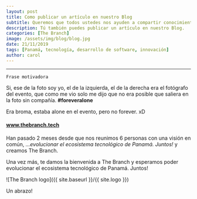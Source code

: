 ```yaml
---
layout: post
title: Como publicar un artículo en nuestro Blog
subtitle: Queremos que todos ustedes nos ayuden a compartir conocimiento. 
description: Tú también puedes publicar un artículo en nuestro Blog.
categories: [The Branch]
image: /assets/img/blog/blog.jpg
date: 21/11/2019
tags: [Panamá, tecnología, desarrollo de software, innovación]
author: carol
---
```


****

```
Frase motivadora
```

Si, ese de la foto soy yo, el de la izquierda, el de la derecha era el fotógrafo del evento, que como me vio solo me dijo que no era posible que saliera en la foto sin compañía. **#foreveralone**

Era broma, estaba alone en el evento, pero no forever. xD

#### www.thebranch.tech

Han pasado 2 meses desde que nos reunimos 6 personas con una visión en común, *...evolucionar el ecosistema tecnológico de Panamá. Juntos!* y creamos The Branch.

Una vez más, te damos la bienvenida a The Branch y esperamos poder evolucionar el ecosistema tecnológico de Panamá. Juntos!

![The Branch logo]({{ site.baseurl }}/{{ site.logo }})

Un abrazo!